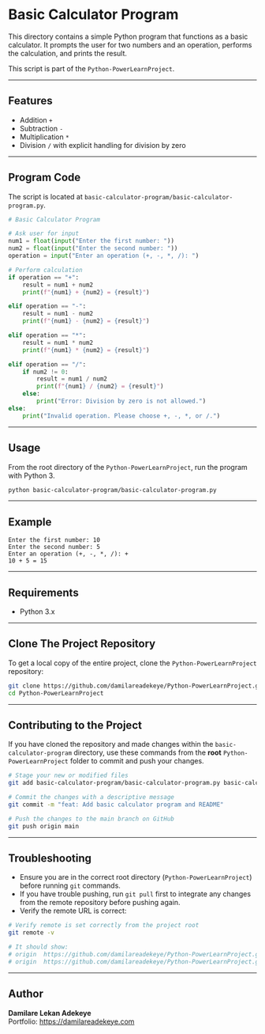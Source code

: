 # Basic Calculator Program

This directory contains a simple Python program that functions as a basic calculator. It prompts the user for two numbers and an operation, performs the calculation, and prints the result.

This script is part of the `Python-PowerLearnProject`.

---

## Features

- Addition `+`
- Subtraction `-`
- Multiplication `*`
- Division `/` with explicit handling for division by zero

---

## Program Code

The script is located at `basic-calculator-program/basic-calculator-program.py`.

```python
# Basic Calculator Program

# Ask user for input
num1 = float(input("Enter the first number: "))
num2 = float(input("Enter the second number: "))
operation = input("Enter an operation (+, -, *, /): ")

# Perform calculation
if operation == "+":
    result = num1 + num2
    print(f"{num1} + {num2} = {result}")

elif operation == "-":
    result = num1 - num2
    print(f"{num1} - {num2} = {result}")

elif operation == "*":
    result = num1 * num2
    print(f"{num1} * {num2} = {result}")

elif operation == "/":
    if num2 != 0:
        result = num1 / num2
        print(f"{num1} / {num2} = {result}")
    else:
        print("Error: Division by zero is not allowed.")
else:
    print("Invalid operation. Please choose +, -, *, or /.")
```

---

## Usage

From the root directory of the `Python-PowerLearnProject`, run the program with Python 3.

```bash
python basic-calculator-program/basic-calculator-program.py
```

---

## Example

```
Enter the first number: 10
Enter the second number: 5
Enter an operation (+, -, *, /): +
10 + 5 = 15
```

---

## Requirements

- Python 3.x

---

## Clone The Project Repository

To get a local copy of the entire project, clone the `Python-PowerLearnProject` repository:

```bash
git clone https://github.com/damilareadekeye/Python-PowerLearnProject.git
cd Python-PowerLearnProject
```

---

## Contributing to the Project

If you have cloned the repository and made changes within the `basic-calculator-program` directory, use these commands from the **root** `Python-PowerLearnProject` folder to commit and push your changes.

```bash
# Stage your new or modified files
git add basic-calculator-program/basic-calculator-program.py basic-calculator-program/README.md

# Commit the changes with a descriptive message
git commit -m "feat: Add basic calculator program and README"

# Push the changes to the main branch on GitHub
git push origin main
```

---

## Troubleshooting

- Ensure you are in the correct root directory (`Python-PowerLearnProject`) before running `git` commands.
- If you have trouble pushing, run `git pull` first to integrate any changes from the remote repository before pushing again.
- Verify the remote URL is correct:

```bash
# Verify remote is set correctly from the project root
git remote -v

# It should show:
# origin  https://github.com/damilareadekeye/Python-PowerLearnProject.git (fetch)
# origin  https://github.com/damilareadekeye/Python-PowerLearnProject.git (push)
```

---

## Author

**Damilare Lekan Adekeye**  
Portfolio: https://damilareadekeye.com
